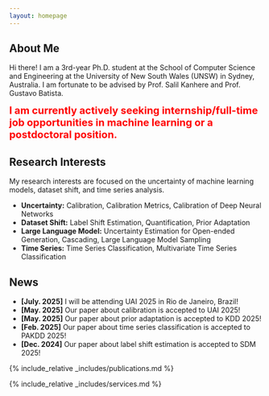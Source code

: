 ```yaml
---
layout: homepage
---
```


## About Me

Hi there! I am a 3rd-year Ph.D. student at the School of Computer Science and Engineering at the University of New South Wales (UNSW) in Sydney, Australia. I am fortunate to be advised by Prof. Salil Kanhere and Prof. Gustavo Batista. 

<span style="color: red; font-weight: bold; font-size: 20px;"> I am currently actively seeking internship/full-time job opportunities in machine learning or a postdoctoral position. </span>


## Research Interests
My research interests are focused on the uncertainty of machine learning models, dataset shift, and time series analysis.

- **Uncertainty:** Calibration, Calibration Metrics, Calibration of Deep Neural Networks 
- **Dataset Shift:** Label Shift Estimation, Quantification, Prior Adaptation
- **Large Language Model:** Uncertainty Estimation for Open-ended Generation, Cascading, Large Language Model Sampling
- **Time Series:** Time Series Classification, Multivariate Time Series Classification

## News
- **[July. 2025]** I will be attending UAI 2025 in Rio de Janeiro, Brazil!
- **[May. 2025]** Our paper about calibration is accepted to UAI 2025!
- **[May. 2025]** Our paper about prior adaptation is accepted to KDD 2025!
- **[Feb. 2025]** Our paper about time series classification is accepted to PAKDD 2025!
- **[Dec. 2024]** Our paper about label shift estimation is accepted to SDM 2025!


{% include_relative _includes/publications.md %}

{% include_relative _includes/services.md %}
